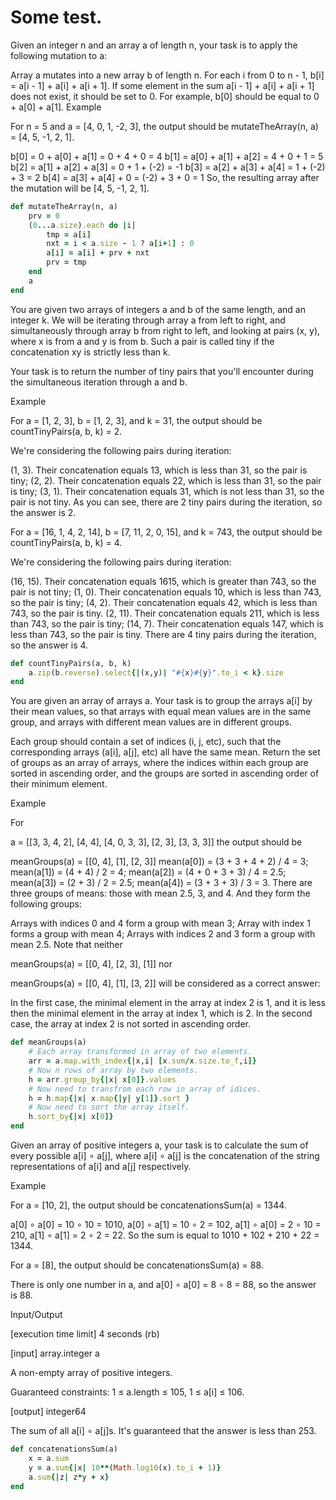 # Some test.

Given an integer n and an array a of length n, your task is to apply the following mutation to a:

Array a mutates into a new array b of length n.
For each i from 0 to n - 1, b[i] = a[i - 1] + a[i] + a[i + 1].
If some element in the sum a[i - 1] + a[i] + a[i + 1] does not exist, it should be set to 0. For example, b[0] should be equal to 0 + a[0] + a[1].
Example

For n = 5 and a = [4, 0, 1, -2, 3], the output should be mutateTheArray(n, a) = [4, 5, -1, 2, 1].

b[0] = 0 + a[0] + a[1] = 0 + 4 + 0 = 4
b[1] = a[0] + a[1] + a[2] = 4 + 0 + 1 = 5
b[2] = a[1] + a[2] + a[3] = 0 + 1 + (-2) = -1
b[3] = a[2] + a[3] + a[4] = 1 + (-2) + 3 = 2
b[4] = a[3] + a[4] + 0 = (-2) + 3 + 0 = 1
So, the resulting array after the mutation will be [4, 5, -1, 2, 1].

```Ruby
def mutateTheArray(n, a)
    prv = 0
    (0...a.size).each do |i|
        tmp = a[i]
        nxt = i < a.size - 1 ? a[i+1] : 0
        a[i] = a[i] + prv + nxt
        prv = tmp
    end
    a
end

```

You are given two arrays of integers a and b of the same length, and an integer k. We will be iterating through array a from left to right, and simultaneously through array b from right to left, and looking at pairs (x, y), where x is from a and y is from b. Such a pair is called tiny if the concatenation xy is strictly less than k.

Your task is to return the number of tiny pairs that you'll encounter during the simultaneous iteration through a and b.

Example

For a = [1, 2, 3], b = [1, 2, 3], and k = 31, the output should be
countTinyPairs(a, b, k) = 2.

We're considering the following pairs during iteration:

(1, 3). Their concatenation equals 13, which is less than 31, so the pair is tiny;
(2, 2). Their concatenation equals 22, which is less than 31, so the pair is tiny;
(3, 1). Their concatenation equals 31, which is not less than 31, so the pair is not tiny.
As you can see, there are 2 tiny pairs during the iteration, so the answer is 2.

For a = [16, 1, 4, 2, 14], b = [7, 11, 2, 0, 15], and k = 743, the output should be
countTinyPairs(a, b, k) = 4.

We're considering the following pairs during iteration:

(16, 15). Their concatenation equals 1615, which is greater than 743, so the pair is not tiny;
(1, 0). Their concatenation equals 10, which is less than 743, so the pair is tiny;
(4, 2). Their concatenation equals 42, which is less than 743, so the pair is tiny.
(2, 11). Their concatenation equals 211, which is less than 743, so the pair is tiny;
(14, 7). Their concatenation equals 147, which is less than 743, so the pair is tiny.
There are 4 tiny pairs during the iteration, so the answer is 4.

```Ruby
def countTinyPairs(a, b, k)
    a.zip(b.reverse).select{|(x,y)| "#{x}#{y}".to_i < k}.size
end
```
You are given an array of arrays a. Your task is to group the arrays a[i] by their mean values, so that arrays with equal mean values are in the same group, and arrays with different mean values are in different groups.

Each group should contain a set of indices (i, j, etc), such that the corresponding arrays (a[i], a[j], etc) all have the same mean. Return the set of groups as an array of arrays, where the indices within each group are sorted in ascending order, and the groups are sorted in ascending order of their minimum element.

Example

For

a = [[3, 3, 4, 2],
     [4, 4],
     [4, 0, 3, 3],
     [2, 3],
     [3, 3, 3]]
the output should be

meanGroups(a) = [[0, 4],
                 [1],
                 [2, 3]]
mean(a[0]) = (3 + 3 + 4 + 2) / 4 = 3;
mean(a[1]) = (4 + 4) / 2 = 4;
mean(a[2]) = (4 + 0 + 3 + 3) / 4 = 2.5;
mean(a[3]) = (2 + 3) / 2 = 2.5;
mean(a[4]) = (3 + 3 + 3) / 3 = 3.
There are three groups of means: those with mean 2.5, 3, and 4. And they form the following groups:

Arrays with indices 0 and 4 form a group with mean 3;
Array with index 1 forms a group with mean 4;
Arrays with indices 2 and 3 form a group with mean 2.5.
Note that neither

meanGroups(a) = [[0, 4],
                 [2, 3],
                 [1]]
nor

meanGroups(a) = [[0, 4],
                 [1],
                 [3, 2]]
will be considered as a correct answer:

In the first case, the minimal element in the array at index 2 is 1, and it is less then the minimal element in the array at index 1, which is 2.
In the second case, the array at index 2 is not sorted in ascending order.

```Ruby
def meanGroups(a)
    # Each array transformed in array of two elements.
    arr = a.map.with_index{|x,i| [x.sum/x.size.to_f,i]}
    # Now n rows of array by two elements.
    h = arr.group_by{|x| x[0]}.values
    # Now need to transfrom each row in array of idices.
    h = h.map{|x| x.map{|y| y[1]}.sort }
    # Now need to sort the array itself.
    h.sort_by{|x| x[0]}
end

```

Given an array of positive integers a, your task is to calculate the sum of every possible a[i] ∘ a[j], where a[i] ∘ a[j] is the concatenation of the string representations of a[i] and a[j] respectively.

Example

For a = [10, 2], the output should be concatenationsSum(a) = 1344.

a[0] ∘ a[0] = 10 ∘ 10 = 1010,
a[0] ∘ a[1] = 10 ∘ 2 = 102,
a[1] ∘ a[0] = 2 ∘ 10 = 210,
a[1] ∘ a[1] = 2 ∘ 2 = 22.
So the sum is equal to 1010 + 102 + 210 + 22 = 1344.

For a = [8], the output should be concatenationsSum(a) = 88.

There is only one number in a, and a[0] ∘ a[0] = 8 ∘ 8 = 88, so the answer is 88.

Input/Output

[execution time limit] 4 seconds (rb)

[input] array.integer a

A non-empty array of positive integers.

Guaranteed constraints:
1 ≤ a.length ≤ 105,
1 ≤ a[i] ≤ 106.

[output] integer64

The sum of all a[i] ∘ a[j]s. It's guaranteed that the answer is less than 253.


```Ruby
def concatenationsSum(a)
    x = a.sum
    y = a.sum{|x| 10**(Math.log10(x).to_i + 1)}
    a.sum{|z| z*y + x}
end
```